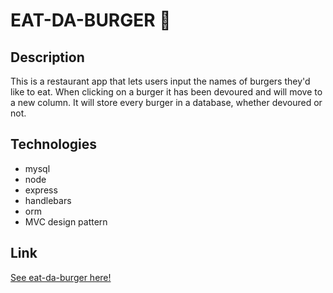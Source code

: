 # EAT-DA-BURGER :hamburger:

## Description
This is a restaurant app that lets users input the names of burgers they'd like to eat. When clicking on a burger it has been devoured and will move to a new column. It will store every burger in a database, whether devoured or not. 

## Technologies
- mysql
- node
- express
- handlebars
- orm
- MVC design pattern

## Link 
[See eat-da-burger here!](https://young-brushlands-23057.herokuapp.com/)
